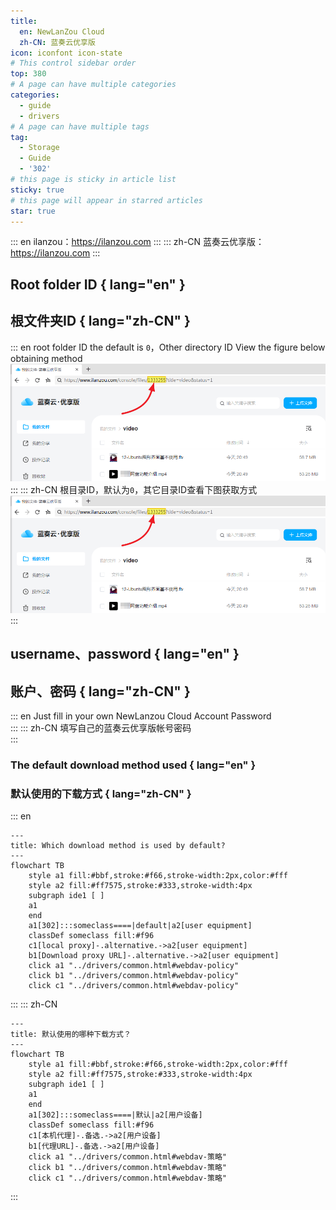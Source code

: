 ```yaml
---
title:
  en: NewLanZou Cloud
  zh-CN: 蓝奏云优享版
icon: iconfont icon-state
# This control sidebar order
top: 380
# A page can have multiple categories
categories:
  - guide
  - drivers
# A page can have multiple tags
tag:
  - Storage
  - Guide
  - '302'
# this page is sticky in article list
sticky: true
# this page will appear in starred articles
star: true
---
```


::: en
ilanzou：https://ilanzou.com
:::
::: zh-CN
蓝奏云优享版：https://ilanzou.com
:::

## **Root folder ID** { lang="en" }

## **根文件夹ID** { lang="zh-CN" }

::: en
root folder ID the default is `0`，Other directory ID View the figure below obtaining method
<img src="/img/drivers/lanzou/ilanzou_folder.png" alt="LanZou folder_id" />
<br/>
:::
::: zh-CN
根目录ID，默认为`0`，其它目录ID查看下图获取方式
<img src="/img/drivers/lanzou/ilanzou_folder.png" alt="LanZou folder_id"/>
<br/>
:::

## **username、password** { lang="en" }

## **账户、密码** { lang="zh-CN" }

::: en
Just fill in your own NewLanzou Cloud Account Password
<br/>
:::
::: zh-CN
填写自己的蓝奏云优享版帐号密码
<br/>
:::

### **The default download method used** { lang="en" }

### **默认使用的下载方式** { lang="zh-CN" }

::: en

```mermaid
---
title: Which download method is used by default?
---
flowchart TB
    style a1 fill:#bbf,stroke:#f66,stroke-width:2px,color:#fff
    style a2 fill:#ff7575,stroke:#333,stroke-width:4px
    subgraph ide1 [ ]
    a1
    end
    a1[302]:::someclass====|default|a2[user equipment]
    classDef someclass fill:#f96
    c1[local proxy]-.alternative.->a2[user equipment]
    b1[Download proxy URL]-.alternative.->a2[user equipment]
    click a1 "../drivers/common.html#webdav-policy"
    click b1 "../drivers/common.html#webdav-policy"
    click c1 "../drivers/common.html#webdav-policy"
```

:::
::: zh-CN

```mermaid
---
title: 默认使用的哪种下载方式？
---
flowchart TB
    style a1 fill:#bbf,stroke:#f66,stroke-width:2px,color:#fff
    style a2 fill:#ff7575,stroke:#333,stroke-width:4px
    subgraph ide1 [ ]
    a1
    end
    a1[302]:::someclass====|默认|a2[用户设备]
    classDef someclass fill:#f96
    c1[本机代理]-.备选.->a2[用户设备]
    b1[代理URL]-.备选.->a2[用户设备]
    click a1 "../drivers/common.html#webdav-策略"
    click b1 "../drivers/common.html#webdav-策略"
    click c1 "../drivers/common.html#webdav-策略"
```

:::
